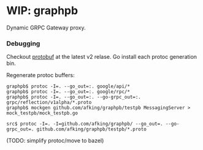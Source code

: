 WIP: graphpb
============

Dynamic GRPC Gateway proxy.


### Debugging

Checkout [protobuf](https://github.com/golang/protobuf) at the latest v2 relase.
Go install each protoc generation bin.

Regenerate protoc buffers:

```
graphpb$ protoc -I=. --go_out=:. google/api/*
graphpb$ protoc -I=. --go_out=:. google/rpc/*
graphpb$ protoc -I=. --go_out=:. --go-grpc_out=:. grpc/reflection/v1alpha/*.proto
graphpb$ mockgen github.com/afking/graphpb/testpb MessagingServer > mock_testpb/mock_testpb.go

src$ protoc -I=. -I=github.com/afking/graphpb/ --go_out=. --go-grpc_out=. github.com/afking/graphpb/testpb/*.proto
```
(TODO: simplify protoc/move to bazel)


